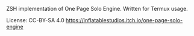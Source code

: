 ZSH implementation of One Page Solo Engine.
Written for Termux usage.
 
License: CC-BY-SA 4.0
https://inflatablestudios.itch.io/one-page-solo-engine
